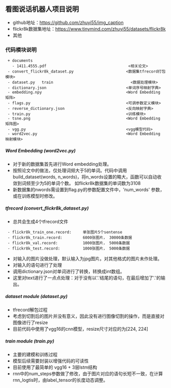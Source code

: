 ## 看图说话机器人项目说明
- github地址：https://github.com/zhuyi55/img_caption
- flickr8k数据集地址：https://www.tinymind.com/zhuyi55/datasets/flickr8k
- 其他

### 代码模块说明
````
 + documents
   - 1411.4555.pdf                                    <相关论文>
 - convert_flickr8k_dataset.py                       <数据集tfrecord打包模块>
 - dataset.py	train                                  <数据处理模块>
 - dictionary.json                                   <单词序号映射字典>
 - embedding.npy                                     <Word Embedding 矩阵>
 - flags.py                                          <可调参数定义模块>
 - reverse_dictionary.json                           <反向映射字典>
 - train.py                                          <训练模块>
 - tsne.png                                          <Word Embedding 矩阵图>
 - vgg.py                                            <vgg模型代码>
 - word2vec.py                                       <Word Embedding 映射模块>
````
##### Word Embedding (word2vec.py)
- 对于新的数据集首先进行Word embedding处理。
- 按照论文中的做法，仅处理词频大于5的单词。代码中调用 build_dataset(words, n_words)，将n_words设置的略大，函数可以自动收敛到词频至少为5的单词个数。 如flickr8k数据集的单词数为3108
- 新数据集的nwords需设置到flag.py的参数配置文件中，'num_words' 参数，或在训练模型时修改。

##### tfrecord (convert_flickr8k_dataset.py)
- 总共会生成4个tfrecord文件
````
 - flickr8k_train_one.record:     单张图片5个sentense
 - flickr8k_train.record:         6000张图片， 30000条数据
 - flickr8k_val.record:           1000张图片， 5000条数据
 - flickr8k_test.record:          1000张图片， 5000条数据
````
- 对输入的图片没做处理，默认输入为jpg图片。对其他格式的图片未作处理。
- 对输入的语句进行了处理
 - 调用dictionary.json对单词进行了转换，转换成int数组。
 - 这里对text进行了一点点处理：对于没有以'.'结尾的语句，在最后增加了'.'的输出。

##### dataset module (dataset.py)
- tfrecord解包过程
- 考虑到切割后的图片并没有意义，因此没有进行图像切割的操作，而是直接对图像进行了resize
- 目前代码中使用了vgg16的cnn模型，resize尺寸对应的为[224, 224]

##### train module (train.py)
- 主要的建模和训练过程
- 模型后续需要封装以增强代码的可读性
- 目前使用了最简单的 vgg16 + 3层lstm结构
- rnn中的num_steps参数做了修改，由于图片对应的语句长短不一致，在计算rnn_logtis时，由label_tensor的长度动态调整。
